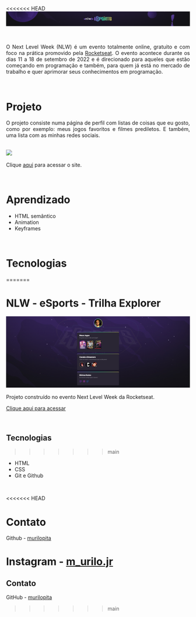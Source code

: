 <<<<<<< HEAD
<img src="./readme-assets/nlw-b.png">

<br>

<p align="justify">
    O Next Level Week (NLW) é um evento totalmente online, gratuito e com foco na prática promovido pela <a href="https://www.rocketseat.com.br/">Rocketseat</a>. O evento acontece durante os dias 11 a 18 de setembro de 2022 e é direcionado para aqueles que estão começando em programação e também, para quem já está no mercado de trabalho e quer aprimorar seus conhecimentos em programação.
</p>

<br>

# Projeto

<p align="justify">
    O projeto consiste numa página de perfil com listas de coisas que eu gosto, como por exemplo: meus jogos favoritos e filmes prediletos. E também, uma lista com as minhas redes sociais.
</p>

<br>

<img src="./readme-assets/nlw-preview.gif">

Clique [aqui](https://murilopita.github.io/nlw-esports-explorer/) para acessar o site.

<br>

# Aprendizado

- HTML semântico
- Animation
- Keyframes

<br>

# Tecnologias
=======
# NLW - eSports - Trilha Explorer

![Preview](./.github/preview.png)

Projeto construído no evento Next Level Week da Rocketseat.

[Clique aqui para acessar](https://murilopita.github.io/nlw-esports-explorer/)

<br>

## Tecnologias
>>>>>>> main

- HTML
- CSS
- Git e Github

<br>

<<<<<<< HEAD
# Contato

Github - [murilopita](https://github.com/murilopita)

Instagram - [m_urilo.jr](https://www.instagram.com/m_urilo.jr/)
=======
## Contato

GitHub - [murilopita](https://github.com/murilopita)
>>>>>>> main
